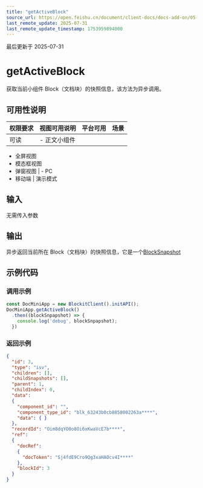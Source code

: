 ```yaml
---
title: "getActiveBlock"
source_url: https://open.feishu.cn/document/client-docs/docs-add-on/05-api-doc/basic-data-reference---base/getactiveblock
last_remote_update: 2025-07-31
last_remote_update_timestamp: 1753959894000
---
```

最后更新于 2025-07-31

# getActiveBlock
获取当前小组件 Block（文档块）的快照信息，该方法为异步调用。

## 可用性说明

权限要求 | 视图可用说明 | 平台可用 | 场景
--- | --- | --- | ---
可读 | - 正文小组件  
- 全屏视图  
- 模态框视图  
- 弹窗视图 | - PC  
- 移动端 | 演示模式

## 输入

无需传入参数

## 输出

异步返回当前所在 Block（文档块）的快照信息，它是一个[BlockSnapshot](https://open.feishu.cn/document/uAjLw4CM/uYjL24iN/docs-add-on/05-api-doc/basic-data-reference---base/BlockSnapshot)

## 示例代码

### 调用示例

```js
const DocMiniApp = new BlockitClient().initAPI();
DocMiniApp.getActiveBlock()
  .then((blockSnpapshot) => {
    console.log('debug', blockSnpapshot);
  })
```

### 返回示例

```json
{
  "id": 3,
  "type": "isv",
  "children": [],
  "childSnapshots": [],
  "parent": 1,
  "childIndex": 0,
  "data":
  {
    "component_id": "",
    "component_type_id": "blk_63243b0cb8858002263a****",
    "data": { }
  },
  "recordId": "Oim8dqYO0o8Oi6xKwaVcE7b****",
  "ref":
  {
    "docRef":
    {
      "docToken": "Sj4fdE9Cro9Qg3xaHAOcv4I****"
    },
    "blockId": 3
  }
}
```
